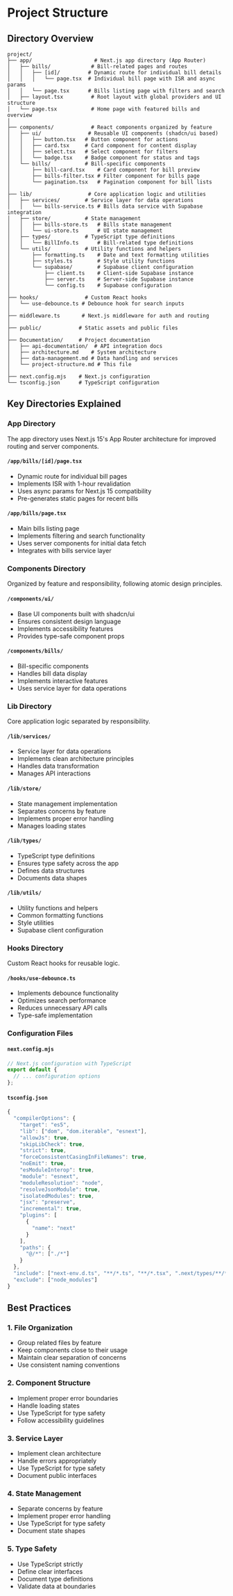 # Project Structure

## Directory Overview

```
project/
├── app/                    # Next.js app directory (App Router)
│   ├── bills/             # Bill-related pages and routes
│   │   ├── [id]/         # Dynamic route for individual bill details
│   │   │   └── page.tsx  # Individual bill page with ISR and async params
│   │   └── page.tsx      # Bills listing page with filters and search
│   ├── layout.tsx         # Root layout with global providers and UI structure
│   └── page.tsx           # Home page with featured bills and overview
│
├── components/            # React components organized by feature
│   ├── ui/               # Reusable UI components (shadcn/ui based)
│   │   ├── button.tsx   # Button component for actions
│   │   ├── card.tsx     # Card component for content display
│   │   ├── select.tsx   # Select component for filters
│   │   └── badge.tsx    # Badge component for status and tags
│   └── bills/           # Bill-specific components
│       ├── bill-card.tsx    # Card component for bill preview
│       ├── bills-filter.tsx # Filter component for bills page
│       └── pagination.tsx   # Pagination component for bill lists
│
├── lib/                  # Core application logic and utilities
│   ├── services/        # Service layer for data operations
│   │   └── bills-service.ts # Bills data service with Supabase integration
│   ├── store/           # State management
│   │   ├── bills-store.ts   # Bills state management
│   │   └── ui-store.ts      # UI state management
│   ├── types/           # TypeScript type definitions
│   │   └── BillInfo.ts      # Bill-related type definitions
│   └── utils/           # Utility functions and helpers
│       ├── formatting.ts    # Date and text formatting utilities
│       ├── styles.ts        # Style utility functions
│       └── supabase/        # Supabase client configuration
│           ├── client.ts    # Client-side Supabase instance
│           ├── server.ts    # Server-side Supabase instance
│           └── config.ts    # Supabase configuration
│
├── hooks/               # Custom React hooks
│   └── use-debounce.ts # Debounce hook for search inputs
│
├── middleware.ts       # Next.js middleware for auth and routing
│
├── public/            # Static assets and public files
│
├── Documentation/     # Project documentation
│   ├── api-documentation/  # API integration docs
│   ├── architecture.md    # System architecture
│   ├── data-management.md # Data handling and services
│   └── project-structure.md # This file
│
├── next.config.mjs    # Next.js configuration
└── tsconfig.json      # TypeScript configuration
```

## Key Directories Explained

### App Directory
The app directory uses Next.js 15's App Router architecture for improved routing and server components.

#### `/app/bills/[id]/page.tsx`
- Dynamic route for individual bill pages
- Implements ISR with 1-hour revalidation
- Uses async params for Next.js 15 compatibility
- Pre-generates static pages for recent bills

#### `/app/bills/page.tsx`
- Main bills listing page
- Implements filtering and search functionality
- Uses server components for initial data fetch
- Integrates with bills service layer

### Components Directory
Organized by feature and responsibility, following atomic design principles.

#### `/components/ui/`
- Base UI components built with shadcn/ui
- Ensures consistent design language
- Implements accessibility features
- Provides type-safe component props

#### `/components/bills/`
- Bill-specific components
- Handles bill data display
- Implements interactive features
- Uses service layer for data operations

### Lib Directory
Core application logic separated by responsibility.

#### `/lib/services/`
- Service layer for data operations
- Implements clean architecture principles
- Handles data transformation
- Manages API interactions

#### `/lib/store/`
- State management implementation
- Separates concerns by feature
- Implements proper error handling
- Manages loading states

#### `/lib/types/`
- TypeScript type definitions
- Ensures type safety across the app
- Defines data structures
- Documents data shapes

#### `/lib/utils/`
- Utility functions and helpers
- Common formatting functions
- Style utilities
- Supabase client configuration

### Hooks Directory
Custom React hooks for reusable logic.

#### `/hooks/use-debounce.ts`
- Implements debounce functionality
- Optimizes search performance
- Reduces unnecessary API calls
- Type-safe implementation

### Configuration Files

#### `next.config.mjs`
```javascript
// Next.js configuration with TypeScript
export default {
  // ... configuration options
};
```

#### `tsconfig.json`
```javascript
{
  "compilerOptions": {
    "target": "es5",
    "lib": ["dom", "dom.iterable", "esnext"],
    "allowJs": true,
    "skipLibCheck": true,
    "strict": true,
    "forceConsistentCasingInFileNames": true,
    "noEmit": true,
    "esModuleInterop": true,
    "module": "esnext",
    "moduleResolution": "node",
    "resolveJsonModule": true,
    "isolatedModules": true,
    "jsx": "preserve",
    "incremental": true,
    "plugins": [
      {
        "name": "next"
      }
    ],
    "paths": {
      "@/*": ["./*"]
    }
  },
  "include": ["next-env.d.ts", "**/*.ts", "**/*.tsx", ".next/types/**/*.ts"],
  "exclude": ["node_modules"]
}
```

## Best Practices

### 1. File Organization
- Group related files by feature
- Keep components close to their usage
- Maintain clear separation of concerns
- Use consistent naming conventions

### 2. Component Structure
- Implement proper error boundaries
- Handle loading states
- Use TypeScript for type safety
- Follow accessibility guidelines

### 3. Service Layer
- Implement clean architecture
- Handle errors appropriately
- Use TypeScript for type safety
- Document public interfaces

### 4. State Management
- Separate concerns by feature
- Implement proper error handling
- Use TypeScript for type safety
- Document state shapes

### 5. Type Safety
- Use TypeScript strictly
- Define clear interfaces
- Document type definitions
- Validate data at boundaries